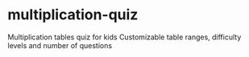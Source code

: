 # multiplication-quiz

Multiplication tables quiz for kids
Customizable table ranges, difficulty levels and number of questions
